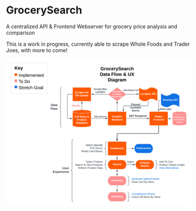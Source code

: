 # GrocerySearch
A centralized API &amp; Frontend Webserver for grocery price analysis and comparison

This is a work in progress, currently able to scrape Whole Foods and Trader Joes, with more to come!

![Data Flow and UX Diagram](Data_Flow_UX_Diagram.png?raw=true "Data Flow and UX Diagram")
